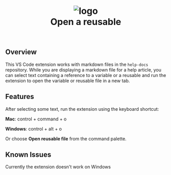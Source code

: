 <h1 align="center">
  <br>
  <img src="https://raw.githubusercontent.com/hubwriter/open-reusables/master/images/open-reusable-icon.png" alt="logo">
  <br>
  Open a reusable
  <br>
</h1>
<br>

## Overview

This VS Code extension works with markdown files in the `help-docs` repository. While you are displaying a markdown file for a help article, you can select text containing a reference to a variable or a reusable and run the extension to open the variable or reusable file in a new tab. 

## Features

After selecting some text, run the extension using the keyboard shortcut:

**Mac**: control + command + o

**Windows**: control + alt + o

Or choose **Open reusable file** from the command palette.

## Known Issues

Currently the extension doesn't work on Windows

